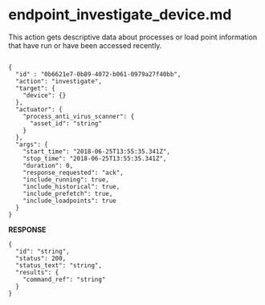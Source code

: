 
# endpoint_investigate_device.md

This action gets descriptive data about processes or load point information that have run or have been accessed recently.

```

{
  "id" : "0b6621e7-0b89-4072-b061-0979a27f40bb",
  "action": "investigate",
  "target": {
    "device": {}
  },
  "actuator": {
    "process_anti_virus_scanner": {
      "asset_id": "string"
    }
  },
  "args": {
    "start_time": "2018-06-25T13:55:35.341Z",
    "stop_time": "2018-06-25T13:55:35.341Z",
    "duration": 0,
    "response_requested": "ack",
    "include_running": true,
    "include_historical": true,
    "include_prefetch": true,
    "include_loadpoints": true
  }
}
```

**RESPONSE**

```
{
  "id": "string",
  "status": 200,
  "status_text": "string",
  "results": {
    "command_ref": "string"
  }
}
```